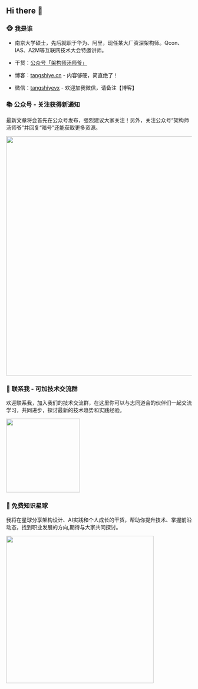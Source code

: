 ## Hi there 👋

### 🐵 ‍我是谁
- 南京大学硕士，先后就职于华为、阿里，现任某大厂资深架构师。Qcon、IAS、A2M等互联网技术大会特邀讲师。

- 干货：[公众号「架构师汤师爷」](https://vtang.oss-cn-hangzhou.aliyuncs.com/2024-08-31-gzhsys_200.jpg)
- 博客：[tangshiye.cn](https://tangshiye.cn)  - 内容够硬，简直绝了！
- 微信：[tangshiyevx](https://vtang.oss-cn-hangzhou.aliyuncs.com/2024-08-31-vx_200.jpg) - 欢迎加我微信，请备注【博客】

### 📚 公众号 - 关注获得新通知
最新文章将会首先在公众号发布，强烈建议大家关注！另外，关注公众号“架构师汤师爷”并回复“暗号”还能获取更多资源。

<img  src="https://vtang.oss-cn-hangzhou.aliyuncs.com/2024-08-31-guanzhu.jpg" width="650"/>


### 💬 联系我 - 可加技术交流群
欢迎联系我，加入我们的技术交流群，在这里你可以与志同道合的伙伴们一起交流学习，共同进步，探讨最新的技术趋势和实践经验。

<img  src="https://vtang.oss-cn-hangzhou.aliyuncs.com/2024-08-31-vx.jpg" width="200"/>

### 🚀 免费知识星球
我将在星球分享架构设计、AI实践和个人成长的干货，帮助你提升技术、掌握前沿动态，找到职业发展的方向,期待与大家共同探讨。

<img  src="https://vtang.oss-cn-hangzhou.aliyuncs.com/2024-08-31-xq.jpg" width="400"/>

